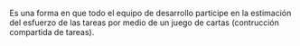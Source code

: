 Es una forma en que todo el equipo de desarrollo participe en la estimación del esfuerzo de las tareas por medio de un juego de cartas (contrucción compartida de tareas).